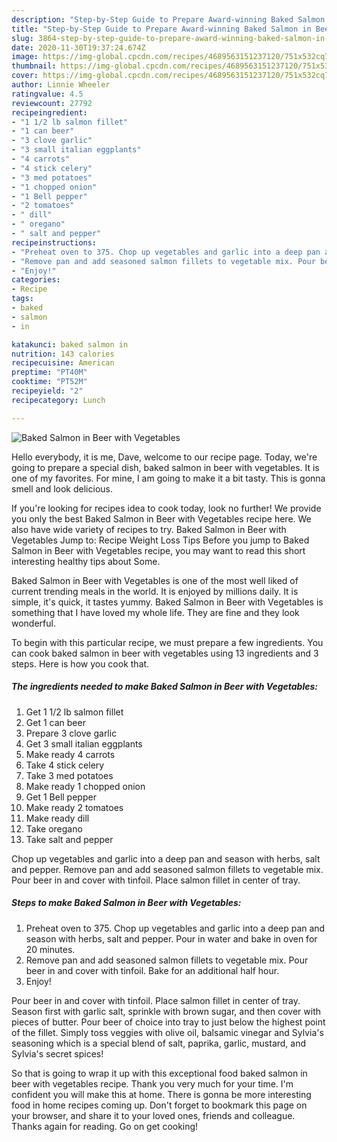 ```yaml
---
description: "Step-by-Step Guide to Prepare Award-winning Baked Salmon in Beer with Vegetables"
title: "Step-by-Step Guide to Prepare Award-winning Baked Salmon in Beer with Vegetables"
slug: 3864-step-by-step-guide-to-prepare-award-winning-baked-salmon-in-beer-with-vegetables
date: 2020-11-30T19:37:24.674Z
image: https://img-global.cpcdn.com/recipes/4689563151237120/751x532cq70/baked-salmon-in-beer-with-vegetables-recipe-main-photo.jpg
thumbnail: https://img-global.cpcdn.com/recipes/4689563151237120/751x532cq70/baked-salmon-in-beer-with-vegetables-recipe-main-photo.jpg
cover: https://img-global.cpcdn.com/recipes/4689563151237120/751x532cq70/baked-salmon-in-beer-with-vegetables-recipe-main-photo.jpg
author: Linnie Wheeler
ratingvalue: 4.5
reviewcount: 27792
recipeingredient:
- "1 1/2 lb salmon fillet"
- "1 can beer"
- "3 clove garlic"
- "3 small italian eggplants"
- "4 carrots"
- "4 stick celery"
- "3 med potatoes"
- "1 chopped onion"
- "1 Bell pepper"
- "2 tomatoes"
- " dill"
- " oregano"
- " salt and pepper"
recipeinstructions:
- "Preheat oven to 375. Chop up vegetables and garlic into a deep pan and season with herbs, salt and pepper. Pour in water and bake in oven for 20 minutes."
- "Remove pan and add seasoned salmon fillets to vegetable mix. Pour beer in and cover with tinfoil. Bake for an additional half hour."
- "Enjoy!"
categories:
- Recipe
tags:
- baked
- salmon
- in

katakunci: baked salmon in 
nutrition: 143 calories
recipecuisine: American
preptime: "PT40M"
cooktime: "PT52M"
recipeyield: "2"
recipecategory: Lunch

---
```



![Baked Salmon in Beer with Vegetables](https://img-global.cpcdn.com/recipes/4689563151237120/751x532cq70/baked-salmon-in-beer-with-vegetables-recipe-main-photo.jpg)

Hello everybody, it is me, Dave, welcome to our recipe page. Today, we're going to prepare a special dish, baked salmon in beer with vegetables. It is one of my favorites. For mine, I am going to make it a bit tasty. This is gonna smell and look delicious.

If you&#39;re looking for recipes idea to cook today, look no further! We provide you only the best Baked Salmon in Beer with Vegetables recipe here. We also have wide variety of recipes to try. Baked Salmon in Beer with Vegetables Jump to: Recipe Weight Loss Tips Before you jump to Baked Salmon in Beer with Vegetables recipe, you may want to read this short interesting healthy tips about Some.

Baked Salmon in Beer with Vegetables is one of the most well liked of current trending meals in the world. It is enjoyed by millions daily. It is simple, it's quick, it tastes yummy. Baked Salmon in Beer with Vegetables is something that I have loved my whole life. They are fine and they look wonderful.


To begin with this particular recipe, we must prepare a few ingredients. You can cook baked salmon in beer with vegetables using 13 ingredients and 3 steps. Here is how you cook that.

<!--inarticleads1-->

##### The ingredients needed to make Baked Salmon in Beer with Vegetables:

1. Get 1 1/2 lb salmon fillet
1. Get 1 can beer
1. Prepare 3 clove garlic
1. Get 3 small italian eggplants
1. Make ready 4 carrots
1. Take 4 stick celery
1. Take 3 med potatoes
1. Make ready 1 chopped onion
1. Get 1 Bell pepper
1. Make ready 2 tomatoes
1. Make ready  dill
1. Take  oregano
1. Take  salt and pepper


Chop up vegetables and garlic into a deep pan and season with herbs, salt and pepper. Remove pan and add seasoned salmon fillets to vegetable mix. Pour beer in and cover with tinfoil. Place salmon fillet in center of tray. 

<!--inarticleads2-->

##### Steps to make Baked Salmon in Beer with Vegetables:

1. Preheat oven to 375. Chop up vegetables and garlic into a deep pan and season with herbs, salt and pepper. Pour in water and bake in oven for 20 minutes.
1. Remove pan and add seasoned salmon fillets to vegetable mix. Pour beer in and cover with tinfoil. Bake for an additional half hour.
1. Enjoy!


Pour beer in and cover with tinfoil. Place salmon fillet in center of tray. Season first with garlic salt, sprinkle with brown sugar, and then cover with pieces of butter. Pour beer of choice into tray to just below the highest point of the fillet. Simply toss veggies with olive oil, balsamic vinegar and Sylvia&#39;s seasoning which is a special blend of salt, paprika, garlic, mustard, and Sylvia&#39;s secret spices! 

So that is going to wrap it up with this exceptional food baked salmon in beer with vegetables recipe. Thank you very much for your time. I'm confident you will make this at home. There is gonna be more interesting food in home recipes coming up. Don't forget to bookmark this page on your browser, and share it to your loved ones, friends and colleague. Thanks again for reading. Go on get cooking!
